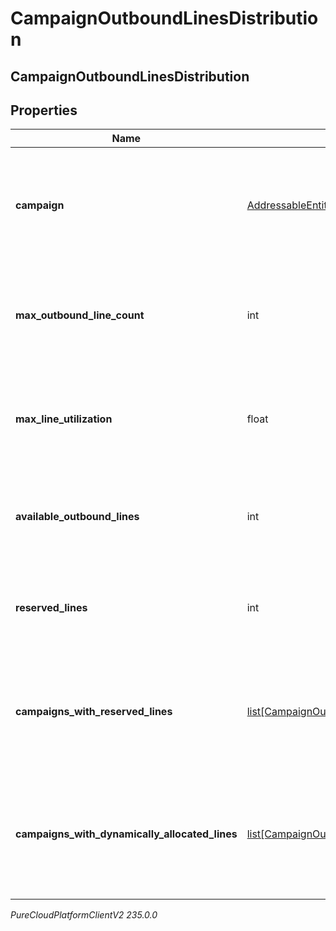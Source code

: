 # CampaignOutboundLinesDistribution

## CampaignOutboundLinesDistribution

## Properties

|Name | Type | Description | Notes|
|------------ | ------------- | ------------- | -------------|
| **campaign** | [AddressableEntityRef](AddressableEntityRef) | The Campaign for which dialing group distribution information was requested | [optional] |
| **max_outbound_line_count** | int | Maximum outbound calls that can be placed for Campaign&#39;s Edge Group or Site | [optional] |
| **max_line_utilization** | float | Maximum ratio of dialer calls to Campaign&#39;s Edge Group or Site capacity | [optional] |
| **available_outbound_lines** | int | Number of available outbound lines in Campaign&#39;s Edge Group or Site | [optional] |
| **reserved_lines** | int | Number of reserved outbound lines in Campaign&#39;s Edge Group or Site | [optional] |
| **campaigns_with_reserved_lines** | [list[CampaignOutboundLinesReservation]](CampaignOutboundLinesReservation) | Information about campaigns with reserving lines in Campaign&#39;s Edge Group or Site | [optional] |
| **campaigns_with_dynamically_allocated_lines** | [list[CampaignOutboundLinesAllocation]](CampaignOutboundLinesAllocation) | Information about campaigns using dynamic lines allocation in Campaign&#39;s Edge Group or Site | [optional] |



_PureCloudPlatformClientV2 235.0.0_
